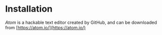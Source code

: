 # Installation

*Atom* is a hackable text editor created by GitHub, and can be downloaded from [https://atom.io/](https://atom.io/)
